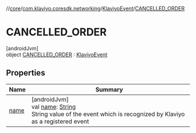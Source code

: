 //[core](../../../../index.md)/[com.klaviyo.coresdk.networking](../../index.md)/[KlaviyoEvent](../index.md)/[CANCELLED_ORDER](index.md)

# CANCELLED_ORDER

[androidJvm]\
object [CANCELLED_ORDER](index.md) : [KlaviyoEvent](../index.md)

## Properties

| Name | Summary |
|---|---|
| [name](../name.md) | [androidJvm]<br>val [name](../name.md): [String](https://kotlinlang.org/api/latest/jvm/stdlib/kotlin/-string/index.html)<br>String value of the event which is recognized by Klaviyo as a registered event |

